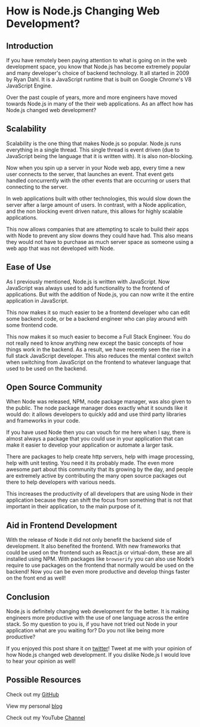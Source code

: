 # How is Node.js Changing Web Development?## Introduction

If you have remotely been paying attention to what is going on in the web development space, you know that Node.js has become extremely popular and many developer's choice of backend technology.  It all started in 2009 by Ryan Dahl.   It is a JavaScript runtime that is built on Google Chrome's V8 JavaScript Engine.Over the past couple of years, more and more engineers have moved towards Node.js in many of the their web applications.  As an affect how has Node.js changed web development?

## ScalabilityScalability is the one thing that makes Node.js so popular.  Node.js runs everything in a single thread.  This single thread is event driven (due to JavaScript being the language that it is written with).  It is also non-blocking.

Now when you spin up a server in your Node web app, every time a new user connects to the server, that launches an event.  That event gets handled concurrently with the other events that are occurring or users that connecting to the server.

In web applications built with other technologies, this would slow down the server after a large amount of users.  In contrast, with a Node application, and the non blocking event driven nature, this allows for highly scalable applications.

This now allows companies that are attempting to scale to build their apps with Node to prevent any slow downs they could have had.  This also means they would not have to purchase as much server space as someone using a web app that was not developed with Node.
## Ease of Use

As I previously mentioned, Node.js is written with JavaScript.  Now JavaScript was always used to add functionality to the frontend of applications.  But with the addition of Node.js, you can now write it the entire application in JavaScript.

This now makes it so much easier to be a frontend developer who can edit some backend code, or be a backend engineer who can play around with some frontend code.  

This now makes it so much easier to become a Full Stack Engineer.  You do not really need to know anything new except the basic concepts of how things work in the backend.  As a result, we have recently seen the rise in a full stack JavaScript developer.  This also reduces the mental context switch when switching from JavaScript on the frontend to whatever language that used to be used on the backend.

## Open Source Community

When Node was released, NPM, node package manager, was also given to the public.  The node package manager does exactly what it sounds like it would do: it allows developers to quickly add and use third party libraries and frameworks in your code.  

If you have used Node then you can vouch for me here when I say, there is almost always a package that you could use in your application that can make it easier to develop your application or automate a larger task.

There are packages to help create http servers, help with image processing, help with unit testing.  You need it its probably made.  The even more awesome part about this community that its growing by the day, and people are extremely active by contributing the many open source packages out there to help developers with various needs.

This increases the productivity of all developers that are using Node in their application because they can shift the focus from something that is not that important in their application, to the main purpose of it.

## Aid in Frontend DevelopmentWith the release of Node it did not only benefit the backend side of development.  It also benefited the frontend.  With new frameworks that could be used on the frontend such as React.js or virtual-dom, these are all installed using NPM.  With packages like `browserify` you can also use Node’s require to use packages on the frontend that normally would be used on the backend!  Now you can be even more productive and develop things faster on the front end as well!## Conclusion 

Node.js is definitely changing web development for the better.  It is making engineers more productive with the use of one language across the entire stack.  So my question to you is, if you have not tried out Node in your application what are you waiting for? Do you not like being more productive?
If you enjoyed this post share it on [twitter][twit]! Tweet at me with your opinion of how Node.js changed web development.  If you dislike Node.js I would love to hear your opinion as well!
## Possible ResourcesCheck out my [GitHub][mainGit]View my personal [blog][pblog]Check out my YouTube [Channel][youtube][twit]: https://twitter.com/[mainGit]: https://github.com/acucciniello/
[pblog]: http://www.acucciniello.com/
[youtube]: https://www.youtube.com/channel/UC8icMMql5SjCaXXMvILGIUA
